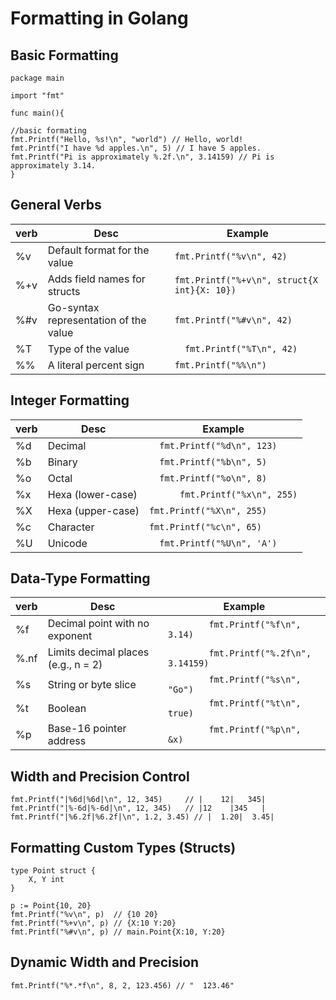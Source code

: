 # Formatting in Golang

## Basic Formatting

```golang
package main

import "fmt"

func main(){

//basic formating
fmt.Printf("Hello, %s!\n", "world") // Hello, world!
fmt.Printf("I have %d apples.\n", 5) // I have 5 apples.
fmt.Printf("Pi is approximately %.2f.\n", 3.14159) // Pi is approximately 3.14.
}
```

## General Verbs

| verb | Desc                                  | Example                                     |
| ---- | ------------------------------------- | ------------------------------------------- |
| %v   | Default format for the value          | `fmt.Printf("%v\n", 42)`                    |
| %+v  | Adds field names for structs          | `fmt.Printf("%+v\n", struct{X int}{X: 10})` |
| %#v  | Go-syntax representation of the value | `fmt.Printf("%#v\n", 42)`                   |
| %T   | Type of the value                     | `	fmt.Printf("%T\n", 42)`                    |
| %%   | A literal percent sign                | `fmt.Printf("%%\n")`                        |

## Integer Formatting

| verb | Desc              | Example                   |
| ---- | ----------------- | ------------------------- |
| %d   | Decimal           | `	fmt.Printf("%d\n", 123)` |
| %b   | Binary            | `	fmt.Printf("%b\n", 5)`   |
| %o   | Octal             | `	fmt.Printf("%o\n", 8)`   |
| %x   | Hexa (lower-case) | `		fmt.Printf("%x\n", 255)` |
| %X   | Hexa (upper-case) | `fmt.Printf("%X\n", 255)` |
| %c   | Character         | `fmt.Printf("%c\n", 65)`  |
| %U   | Unicode           | `	fmt.Printf("%U\n", 'A')` |

## Data-Type Formatting

| verb | Desc                                | Example                         |
| ---- | ----------------------------------- | ------------------------------- |
| %f   | Decimal point with no exponent      | `		fmt.Printf("%f\n", 3.14)`      |
| %.nf | Limits decimal places (e.g., n = 2) | `		fmt.Printf("%.2f\n", 3.14159)` |
| %s   | String or byte slice                | `		fmt.Printf("%s\n", "Go")`      |
| %t   | Boolean                             | `		fmt.Printf("%t\n", true)`      |
| %p   | Base-16 pointer address             | `		fmt.Printf("%p\n", &x)`        |

## Width and Precision Control

```golang
fmt.Printf("|%6d|%6d|\n", 12, 345)     // |    12|   345|
fmt.Printf("|%-6d|%-6d|\n", 12, 345)   // |12    |345   |
fmt.Printf("|%6.2f|%6.2f|\n", 1.2, 3.45) // |  1.20|  3.45|
```

## Formatting Custom Types (Structs)

```golang
type Point struct {
    X, Y int
}

p := Point{10, 20}
fmt.Printf("%v\n", p)  // {10 20}
fmt.Printf("%+v\n", p) // {X:10 Y:20}
fmt.Printf("%#v\n", p) // main.Point{X:10, Y:20}

```

## Dynamic Width and Precision

```golang
fmt.Printf("%*.*f\n", 8, 2, 123.456) // "  123.46"

```

